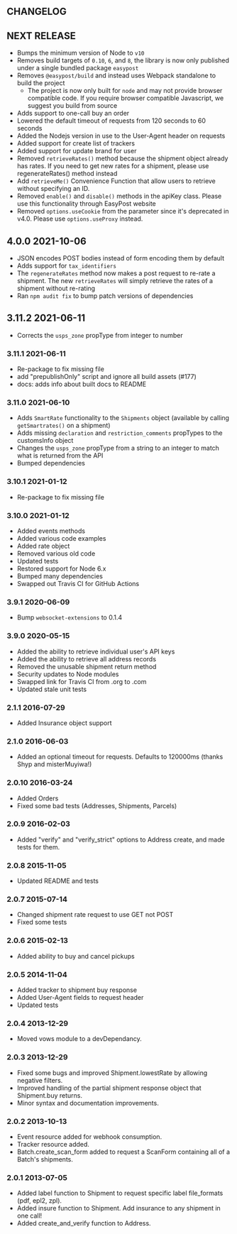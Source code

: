 ## CHANGELOG

## NEXT RELEASE

* Bumps the minimum version of Node to `v10`
* Removes build targets of `0.10`, `6`, and `8`, the library is now only published under a single bundled package `easypost`
* Removes `@easypost/build` and instead uses Webpack standalone to build the project
    * The project is now only built for `node` and may not provide browser compatible code. If you require browser compatible Javascript, we suggest you build from source
* Adds support to one-call buy an order
* Lowered the default timeout of requests from 120 seconds to 60 seconds
* Added the Nodejs version in use to the User-Agent header on requests
* Added support for create list of trackers
* Added support for update brand for user
* Removed `retrieveRates()` method because the shipment object already has rates. If you need to get new rates for a shipment, please use regenerateRates() method instead
* Add `retrieveMe()` Convenience Function that allow users to retrieve without specifying an ID.
* Removed `enable()` and `disable()` methods in the apiKey class. Please use this functionality through  EasyPost website 
* Removed `options.useCookie` from the parameter since it's deprecated in v4.0. Please use `options.useProxy` instead.

## 4.0.0 2021-10-06

* JSON encodes POST bodies instead of form encoding them by default
* Adds support for `tax_identifiers`
* The `regenerateRates` method now makes a post request to re-rate a shipment. The new `retrieveRates` will simply retrieve the rates of a shipment without re-rating
* Ran `npm audit fix` to bump patch versions of dependencies

## 3.11.2 2021-06-11

* Corrects the `usps_zone` propType from integer to number

### 3.11.1 2021-06-11

* Re-package to fix missing file
* add "prepublishOnly" script and ignore all build assets (#177)
* docs: adds info about built docs to README

### 3.11.0 2021-06-10

* Adds `SmartRate` functionality to the `Shipments` object (available by calling `getSmartrates()` on a shipment)
* Adds missing `declaration` and `restriction_comments` propTypes to the customsInfo object
* Changes the `usps_zone` propType from a string to an integer to match what is returned from the API
* Bumped dependencies

### 3.10.1 2021-01-12

* Re-package to fix missing file

### 3.10.0 2021-01-12

* Added events methods
* Added various code examples
* Added rate object
* Removed various old code
* Updated tests
* Restored support for Node 6.x
* Bumped many dependencies
* Swapped out Travis CI for GitHub Actions


### 3.9.1 2020-06-09

* Bump `websocket-extensions` to 0.1.4


### 3.9.0 2020-05-15

* Added the ability to retrieve individual user's API keys
* Added the ability to retrieve all address records
* Removed the unusable shipment return method
* Security updates to Node modules
* Swapped link for Travis CI from .org to .com
* Updated stale unit tests


### 2.1.1 2016-07-29

* Added Insurance object support


### 2.1.0 2016-06-03

* Added an optional timeout for requests. Defaults to 120000ms (thanks Shyp and misterMuyiwa!)


### 2.0.10 2016-03-24

* Added Orders
* Fixed some bad tests (Addresses, Shipments, Parcels)


### 2.0.9 2016-02-03

* Added "verify" and "verify_strict" options to Address create, and made tests for them.


### 2.0.8 2015-11-05

* Updated README and tests


### 2.0.7 2015-07-14

* Changed shipment rate request to use GET not POST
* Fixed some tests


### 2.0.6 2015-02-13

* Added ability to buy and cancel pickups


### 2.0.5 2014-11-04

* Added tracker to shipment buy response
* Added User-Agent fields to request header
* Updated tests


### 2.0.4 2013-12-29

* Moved vows module to a devDependancy.


### 2.0.3 2013-12-29

* Fixed some bugs and improved Shipment.lowestRate by allowing negative filters.
* Improved handling of the partial shipment response object that Shipment.buy returns.
* Minor syntax and documentation improvements.


### 2.0.2 2013-10-13

* Event resource added for webhook consumption.
* Tracker resource added.
* Batch.create_scan_form added to request a ScanForm containing all of a Batch's shipments.


### 2.0.1 2013-07-05

* Added label function to Shipment to request specific label file_formats (pdf, epl2, zpl).
* Added insure function to Shipment. Add insurance to any shipment in one call!
* Added create_and_verify function to Address.
